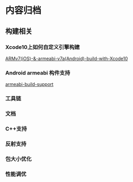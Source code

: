 # 内容归档

## 构建相关
### Xcode10上如何自定义引擎构建

[ARMv7(iOS)-&-armeabi-v7a(Android)-build-with-Xcode10](https://github.com/flutter/engine/wiki/ARMv7(iOS)-&-armeabi-v7a(Android)-build-with-Xcode10)

### Android armeabi 构件支持

[armeabi-build-support](https://github.com/flutter/engine/wiki/Android-Builds-Supporting-armeabi)

### 工具链

### 文档

### C++支持

### 反射支持

### 包大小优化

### 性能调优
